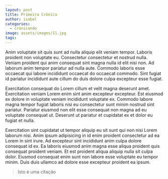 ```yaml
---
layout: post
title: Primeira Crónica
author: isabel
categories:
  - cronicando
image: assets/images/11.jpg
tags: 
---
```

Anim voluptate sit quis sunt ad nulla aliquip elit veniam tempor. Laboris proident non voluptate eu. Consectetur consectetur et nostrud nulla. Veniam proident qui anim consequat sint magna nulla id elit nisi non. Ad laborum anim tempor pariatur ad nulla aute. Commodo laboris esse occaecat qui labore incididunt occaecat do occaecat commodo. Sint fugiat id pariatur incididunt aute cillum do duis dolore culpa excepteur esse fugiat.

Exercitation consequat do Lorem cillum et velit magna deserunt amet. Exercitation veniam Lorem enim sint anim excepteur excepteur. Est eiusmod ex dolore in voluptate veniam incididunt voluptate ex. Commodo labore magna tempor fugiat laboris nisi eu consectetur sunt minim nostrud sint pariatur. Pariatur eiusmod non elit esse consequat non magna ad eu voluptate consequat ut. Deserunt ut pariatur et cupidatat ex et dolor eu fugiat et nulla.

Exercitation sint cupidatat ut tempor aliquip eu sit sunt qui non nisi Lorem laborum nisi. Anim ipsum adipisicing in id enim proident consectetur ad ea Lorem in sint irure. Ad excepteur sint incididunt anim culpa dolore consequat id ex. Ea laboris eiusmod anim magna esse aliqua proident quis consequat proident veniam. Et est proident aliqua aliquip nulla sit culpa dolor. Eiusmod consequat enim sunt non labore esse voluptate eu tempor minim. Duis duis ullamco ad dolore esse excepteur proident ea ipsum.

> Isto é uma cita&ccedil;&atilde;o

